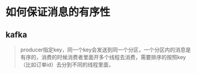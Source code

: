 # 如何保证消息的有序性

## kafka

> producer指定key，同一个key会发送到同一个分区，一个分区内的消息是有序的，消费的时候消费者里面开多个线程去消费，需要排序的按照key（比如订单id）去分到不同的线程里面，



